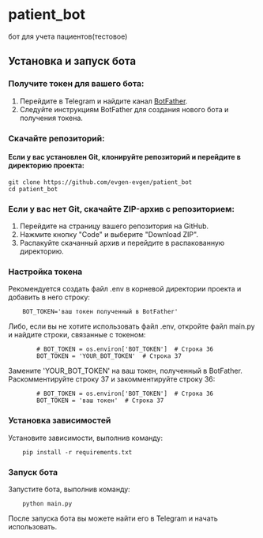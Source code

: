 # patient_bot
бот для учета пациентов(тестовое) 


## Установка и запуск бота

### Получите токен для вашего бота:

1. Перейдите в Telegram и найдите канал [BotFather](https://t.me/BotFather).
2. Следуйте инструкциям BotFather для создания нового бота и получения токена.

### Скачайте репозиторий:

#### Если у вас установлен Git, клонируйте репозиторий и перейдите в директорию проекта:
```
git clone https://github.com/evgen-evgen/patient_bot
cd patient_bot
```

### Если у вас нет Git, скачайте ZIP-архив с репозиторием:
1. Перейдите на страницу вашего репозитория на GitHub.
2. Нажмите кнопку "Code" и выберите "Download ZIP".
3. Распакуйте скачанный архив и перейдите в распакованную директорию.

### Настройка токена
Рекомендуется создать файл .env в корневой директории проекта и добавить в него строку:
```
    BOT_TOKEN='ваш токен полученный в BotFather'
```

Либо, если вы не хотите использовать файл .env, откройте файл main.py и найдите строки, связанные с токеном:
    
```
        # BOT_TOKEN = os.environ['BOT_TOKEN']  # Строка 36
        BOT_TOKEN = 'YOUR_BOT_TOKEN'  # Строка 37
```

Замените 'YOUR_BOT_TOKEN' на ваш токен, полученный в BotFather.
Раскомментируйте строку 37 и закомментируйте строку 36:
```
        # BOT_TOKEN = os.environ['BOT_TOKEN']  # Строка 36
        BOT_TOKEN = 'ваш токен'  # Строка 37
```
### Установка зависимостей
Установите зависимости, выполнив команду:
```
    pip install -r requirements.txt
```
### Запуск бота
Запустите бота, выполнив команду:
```
    python main.py
```

После запуска бота вы можете найти его в Telegram и начать использовать.